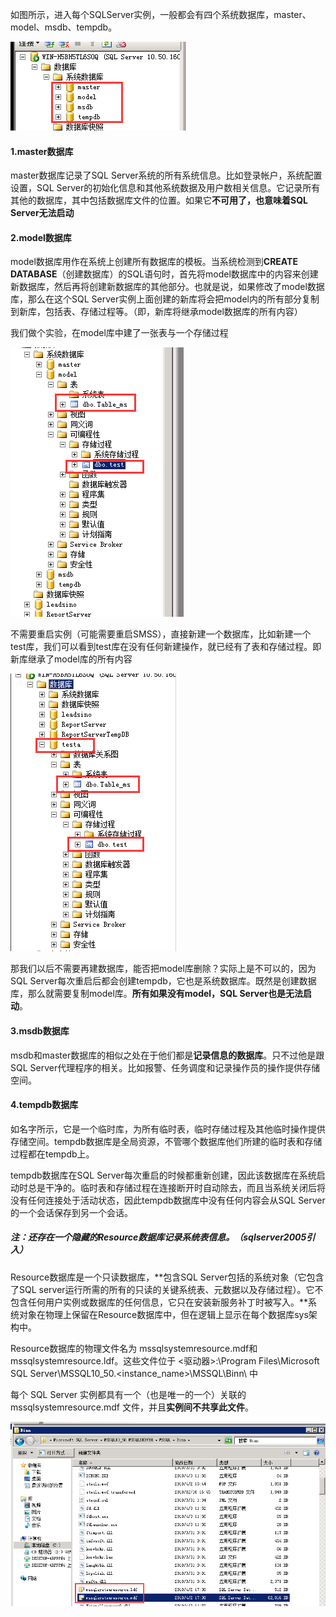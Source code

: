 如图所示，进入每个SQLServer实例，一般都会有四个系统数据库，master、model、msdb、tempdb。

![1548120357400](assets/1548120357400.png)

#### 1.master数据库

master数据库记录了SQL Server系统的所有系统信息。比如登录帐户，系统配置设置，SQL Server的初始化信息和其他系统数据及用户数相关信息。它记录所有其他的数据库，其中包括数据库文件的位置。如果它**不可用了，也意味着SQL Server无法启动**

#### 2.model数据库

model数据库用作在系统上创建所有数据库的模板。当系统检测到**CREATE DATABASE**（创建数据库）的SQL语句时，首先将model数据库中的内容来创建新数据库，然后再将创建新数据库的其他部分。也就是说，如果修改了model数据库，那么在这个SQL Server实例上面创建的新库将会把model内的所有部分复制到新库，包括表、存储过程等。（即，新库将继承model数据库的所有内容）

我们做个实验，在model库中建了一张表与一个存储过程

![1548138103178](assets/1548138103178.png)

不需要重启实例（可能需要重启SMSS），直接新建一个数据库，比如新建一个test库，我们可以看到test库在没有任何新建操作，就已经有了表和存储过程。即新库继承了model库的所有内容

![1548138662943](assets/1548138662943.png)

那我们以后不需要再建数据库，能否把model库删除？实际上是不可以的，因为SQL Server每次重启后都会创建tempdb，它也是系统数据库。既然是创建数据库，那么就需要复制model库。**所有如果没有model，SQL Server也是无法启动**。

#### 3.msdb数据库

msdb和master数据库的相似之处在于他们都是**记录信息的数据库**。只不过他是跟SQL Server代理程序的相关。比如报警、任务调度和记录操作员的操作提供存储空间。

#### 4.tempdb数据库

如名字所示，它是一个临时库，为所有临时表，临时存储过程及其他临时操作提供存储空间。tempdb数据库是全局资源，不管哪个数据库他们所建的临时表和存储过程都在tempdb上。

tempdb数据库在SQL Server每次重启的时候都重新创建，因此该数据库在系统启动时总是干净的。临时表和存储过程在连接断开时自动除去，而且当系统关闭后将没有任何连接处于活动状态，因此tempdb数据库中没有任何内容会从SQL Server的一个会话保存到另一个会话。



##### 注：还存在一个隐藏的Resource数据库记录系统表信息。（sqlserver2005引入）

Resource数据库是一个只读数据库，**包含SQL Server包括的系统对象（它包含了SQL server运行所需的所有的只读的关键系统表、元数据以及存储过程）。它不包含任何用户实例或数据库的任何信息，它只在安装新服务补丁时被写入。**系统对象在物理上保留在Resource数据库中，但在逻辑上显示在每个数据库sys架构中。

Resource数据库的物理文件名为 mssqlsystemresource.mdf和mssqlsystemresource.ldf。这些文件位于 <驱动器>:\Program Files\Microsoft SQL Server\MSSQL10_50.<instance_name>\MSSQL\Binn\ 中

每个 SQL Server 实例都具有一个（也是唯一的一个）关联的 mssqlsystemresource.mdf 文件，并且**实例间不共享此文件**。

![1548140914082](assets/1548140914082.png)









